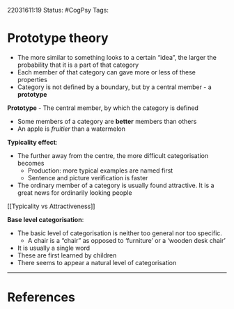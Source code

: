 22031611:19
Status:  #CogPsy 
Tags: 

# Prototype theory

- The more similar to something looks to a certain “idea”, the larger the probability that it is a part of that category
- Each member of that category can gave more or less of these properties 
- Category is not defined by a boundary, but by a central member - a **prototype**

**Prototype** - The central member, by which the category is defined

- Some members of a category are **better** members than others
- An apple is *fruitier* than a watermelon 

**Typicality effect**:
- The further away from the centre, the more difficult categorisation becomes
	- Production: more typical examples are named first 
	- Sentence and picture verification is faster
- The ordinary member of a category is usually found attractive. It is a great news for ordinarily looking people 

[[Typicality vs Attractiveness]]

**Base level categorisation**:
- The basic level of categorisation is neither too general nor too specific.
	- A chair is a “chair” as opposed to ‘furniture’ or a ‘wooden desk chair’
- It is usually a single word 
- These are first learned by children 
- There seems to appear a natural level of categorisation



---
# References